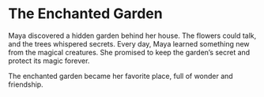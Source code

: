 # The Enchanted Garden

Maya discovered a hidden garden behind her house. The flowers could talk, and the trees whispered secrets. Every day, Maya learned something new from the magical creatures. She promised to keep the garden’s secret and protect its magic forever.

The enchanted garden became her favorite place, full of wonder and friendship.
